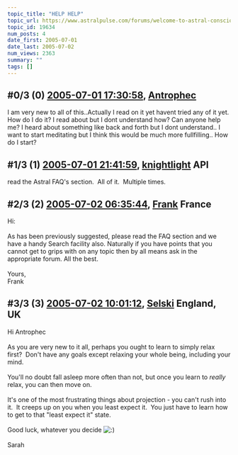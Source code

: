 ```yaml
---
topic_title: "HELP HELP"
topic_url: https://www.astralpulse.com/forums/welcome-to-astral-consciousness!/help-help
topic_id: 19634
num_posts: 4
date_first: 2005-07-01
date_last: 2005-07-02
num_views: 2363
summary: ""
tags: []
---
```


## \#0/3 (0) [2005-07-01 17:30:58](https://www.astralpulse.com/forums/index.php?msg=168705), [Antrophec](https://www.astralpulse.com/forums/profile/?u=9340)  ##
<section>
I am very new to all of this..Actually I read on it yet havent tried any of it yet. How do I do it? I read about but I dont understand how? Can anyone help me? I heard about something like back and forth but I dont understand.. I want to start meditating but I think this would be much more fullfilling.. How do I start?
</section>

## \#1/3 (1) [2005-07-01 21:41:59](https://www.astralpulse.com/forums/index.php?msg=168739), [knightlight](https://www.astralpulse.com/forums/profile/?u=8736) API ##
<section>
read the Astral FAQ's section.  All of it.  Multiple times.
</section>

## \#2/3 (2) [2005-07-02 06:35:44](https://www.astralpulse.com/forums/index.php?msg=168776), [Frank](https://www.astralpulse.com/forums/profile/?u=359) France ##
<section>
Hi:
<br>
<br>
As has been previously suggested, please read the FAQ section and we have a handy Search facility also. Naturally if you have points that you cannot get to grips with on any topic then by all means ask in the appropriate forum. All the best.
<br>
<br>
Yours,
<br>
Frank
</section>

## \#3/3 (3) [2005-07-02 10:01:12](https://www.astralpulse.com/forums/index.php?msg=168793), [Selski](https://www.astralpulse.com/forums/profile/?u=6012) England, UK ##
<section>
Hi Antrophec
<br>
<br>
As you are very new to it all, perhaps you ought to learn to simply relax first?  Don't have any goals except relaxing your whole being, including your mind.
<br>
<br>
You'll no doubt fall asleep more often than not, but once you learn to
<i>
 really
</i>
relax, you can then move on.
<br>
<br>
It's one of the most frustrating things about projection - you can't rush into it.  It creeps up on you when you least expect it.  You just have to learn how to get to that "least expect it" state.
<br>
<br>
Good luck, whatever you decide
<img alt=":)" class="smiley" src="https://www.astralpulse.com/forums/Smileys/fugue/smiley.png" title="Smiley"/>
<br>
<br>
Sarah
</section>